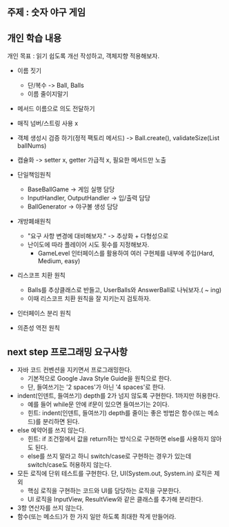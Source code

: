 ##  주제 : 숫자 야구 게임

## 개인 학습 내용
개인 목표 : 읽기 쉽도록 개선 작성하고, 객체지향 적용해보자.

- 이름 짓기
   - 단/복수 -> Ball, Balls
   - 이름 줄이지말기
- 메서드 이름으로 의도 전달하기
- 매직 넘버/스트링 사용 x
- 객체 생성시 검증 하기(정적 팩토리 메서드) -> Ball.create(), validateSize(List<Integer> ballNums)
- 캡슐화 -> setter x, getter 가급적 x, 필요한 메서드만 노출


- 단일책임원칙
  - BaseBallGame -> 게임 실행 담당
  - InputHandler, OutputHandler -> 입/출력 담당
  - BallGenerator -> 야구볼 생성 담당
- 개방폐쇄원칙
  - "요구 사항 변경에 대비해보자." -> 추상화 + 다형성으로
  - 난이도에 따라 플레이어 시도 횟수를 지정해보자.
    - GameLevel 인터페이스를 활용하여 여러 구현체를 내부에 주입(Hard, Medium, easy)
- 리스코프 치환 원칙
  - Balls를 추상클래스로 반들고, UserBalls와 AnswerBall로 나눠보자.( ~ ing)
  - 이때 리스코프 치환 원칙을 잘 지키는지 검토하자.
- 인터페이스 분리 원칙
- 의존성 역전 원칙


## next step 프로그래밍 요구사항
- 자바 코드 컨벤션을 지키면서 프로그래밍한다.
  - 기본적으로 Google Java Style Guide을 원칙으로 한다.
  - 단, 들여쓰기는 '2 spaces'가 아닌 '4 spaces'로 한다.
- indent(인덴트, 들여쓰기) depth를 2가 넘지 않도록 구현한다. 1까지만 허용한다.
  - 예를 들어 while문 안에 if문이 있으면 들여쓰기는 2이다.
  - 힌트: indent(인덴트, 들여쓰기) depth를 줄이는 좋은 방법은 함수(또는 메소드)를 분리하면 된다.
- else 예약어를 쓰지 않는다.
  - 힌트: if 조건절에서 값을 return하는 방식으로 구현하면 else를 사용하지 않아도 된다.
  - else를 쓰지 말라고 하니 switch/case로 구현하는 경우가 있는데 switch/case도 허용하지 않는다.
- 모든 로직에 단위 테스트를 구현한다. 단, UI(System.out, System.in) 로직은 제외
  - 핵심 로직을 구현하는 코드와 UI를 담당하는 로직을 구분한다.
  - UI 로직을 InputView, ResultView와 같은 클래스를 추가해 분리한다.
- 3항 연산자를 쓰지 않는다.
- 함수(또는 메소드)가 한 가지 일만 하도록 최대한 작게 만들어라.
